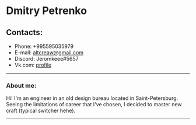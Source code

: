 # Dmitry Petrenko

## Contacts:
- Phone: +995595035979
- E-mail: altcreaw@gmail.com
- Discord: Jeromkeee#5657
- Vk.com: [profile](https://vk.com/kotletkyspureshkoy)

---

### About me:
Hi! I'm an engineer in an old design bureau located in Saint-Petersburg. Seeing the limitations of career that I've chosen, I decided to master new craft (typical switcher hehe).

---